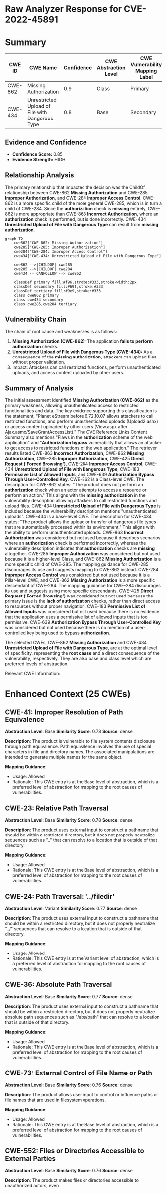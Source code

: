 # Raw Analyzer Response for CVE-2022-45891

# Summary
| CWE ID | CWE Name | Confidence | CWE Abstraction Level | CWE Vulnerability Mapping Label | CWE-Vulnerability Mapping Notes |
|---|---|---|---|---|---|
| CWE-862 | Missing Authorization | 0.9 | Class | Primary | Allowed-with-Review |
| CWE-434 | Unrestricted Upload of File with Dangerous Type | 0.8 | Base | Secondary | Allowed |

## Evidence and Confidence

*   **Confidence Score:** 0.85
*   **Evidence Strength:** HIGH

## Relationship Analysis
The primary relationship that impacted the decision was the ChildOf relationship between CWE-862 **Missing Authorization** and CWE-285 **Improper Authorization**, and CWE-284 **Improper Access Control**.
CWE-862 is a more specific child of the more general CWE-285, which is in turn a child of CWE-284. Since the **authorization** check is **missing** entirely, CWE-862 is more appropriate than CWE-863 **Incorrect Authorization**, where an **authorization** check is performed, but is done incorrectly.
CWE-434 **Unrestricted Upload of File with Dangerous Type** can result from **missing authorization**.

```mermaid
graph TD
    cwe862["CWE-862: Missing Authorization"]
    cwe285["CWE-285: Improper Authorization"]
    cwe284["CWE-284: Improper Access Control"]
    cwe434["CWE-434: Unrestricted Upload of File with Dangerous Type"]
    
    cwe862 -->|CHILDOF| cwe285
    cwe285 -->|CHILDOF| cwe284
    cwe434 -- CANFOLLOW --> cwe862
    
    classDef primary fill:#f96,stroke:#333,stroke-width:2px
    classDef secondary fill:#69f,stroke:#333
    classDef tertiary fill:#9e9,stroke:#333
    class cwe862 primary
    class cwe434 secondary
    class cwe285,cwe284 tertiary
```

## Vulnerability Chain
The chain of root cause and weaknesses is as follows:
1.  **Missing Authorization (CWE-862):** The application **fails to perform authorization** checks.
2.  **Unrestricted Upload of File with Dangerous Type (CWE-434):** As a consequence of the **missing authorization**, attackers can upload files without proper validation.
3.  Impact: Attackers can call restricted functions, perform unauthenticated uploads, and access content uploaded by other users.

## Summary of Analysis
The initial assessment identified **Missing Authorization (CWE-862)** as the primary weakness, allowing unauthenticated access to restricted functionalities and data. The key evidence supporting this classification is the statement, "Planet eStream before 6.72.10.07 allows attackers to call restricted functions, and perform unauthenticated uploads (Upload2.ashx) or access content uploaded by other users (View.aspx after Ajax.asmx/SaveGrantAccessList)." The CVE Reference Links Content Summary also mentions "Flaws in the **authorization** scheme of the web application" and "**Authorization bypass** vulnerability that allows an attacker to get access to restricted functions of the web application."
The retriever results listed CWE-863 **Incorrect Authorization**, CWE-862 **Missing Authorization**, CWE-285 **Improper Authorization**, CWE-425 **Direct Request ('Forced Browsing')**, CWE-284 **Improper Access Control**, CWE-434 **Unrestricted Upload of File with Dangerous Type**, CWE-183 **Permissive List of Allowed Inputs**, and CWE-639 **Authorization Bypass Through User-Controlled Key**.
CWE-862 is a Class-level CWE. The description for CWE-862 states: "The product does not perform an **authorization** check when an actor attempts to access a resource or perform an action." This aligns with the **missing authorization** in the vulnerability description allowing attackers to call restricted functions and upload files.
CWE-434 **Unrestricted Upload of File with Dangerous Type** is included because the vulnerability description mentions "unauthenticated uploads". CWE-434 is a base-level CWE. The description for CWE-434 states: "The product allows the upload or transfer of dangerous file types that are automatically processed within its environment." This aligns with the ability to perform unauthenticated uploads.
CWE-863 **Incorrect Authorization** was considered but not used because it describes scenarios where an **authorization** check is performed incorrectly, whereas the vulnerability description indicates that **authorization** checks are **missing** altogether.
CWE-285 **Improper Authorization** was considered but not used because it is a higher-level Class, and CWE-862 **Missing Authorization** is a more specific child of CWE-285. The mapping guidance for CWE-285 discourages its use and suggests mapping to CWE-862 instead.
CWE-284 **Improper Access Control** was considered but not used because it is a Pillar-level CWE, and CWE-862 **Missing Authorization** is a more specific descendant of CWE-284. The mapping guidance for CWE-284 discourages its use and suggests using more specific descendants.
CWE-425 **Direct Request ('Forced Browsing')** was considered but not used because the primary issue is the **lack of authorization** checks, rather than direct access to resources without proper navigation.
CWE-183 **Permissive List of Allowed Inputs** was considered but not used because there is no evidence that the application uses a permissive list of allowed inputs that is too permissive.
CWE-639 **Authorization Bypass Through User-Controlled Key** was considered but not used because there is no mention of a user-controlled key being used to bypass **authorization**.

The selected CWEs, CWE-862 **Missing Authorization** and CWE-434 **Unrestricted Upload of File with Dangerous Type**, are at the optimal level of specificity, representing the **root cause** and a direct consequence of the vulnerability, respectively. They are also base and class level which are preferred levels of abstraction.

Relevant CWE Information:

# Enhanced Context (25 CWEs)

## CWE-41: Improper Resolution of Path Equivalence
**Abstraction Level**: Base
**Similarity Score**: 0.78
**Source**: dense

**Description**:
The product is vulnerable to file system contents disclosure through path equivalence. Path equivalence involves the use of special characters in file and directory names. The associated manipulations are intended to generate multiple names for the same object.

**Mapping Guidance**:
- Usage: Allowed
- Rationale: This CWE entry is at the Base level of abstraction, which is a preferred level of abstraction for mapping to the root causes of vulnerabilities.

## CWE-23: Relative Path Traversal
**Abstraction Level**: Base
**Similarity Score**: 0.78
**Source**: dense

**Description**:
The product uses external input to construct a pathname that should be within a restricted directory, but it does not properly neutralize sequences such as ".." that can resolve to a location that is outside of that directory.

**Mapping Guidance**:
- Usage: Allowed
- Rationale: This CWE entry is at the Base level of abstraction, which is a preferred level of abstraction for mapping to the root causes of vulnerabilities.

## CWE-24: Path Traversal: '../filedir'
**Abstraction Level**: Variant
**Similarity Score**: 0.77
**Source**: dense

**Description**:
The product uses external input to construct a pathname that should be within a restricted directory, but it does not properly neutralize "../" sequences that can resolve to a location that is outside of that directory.

**Mapping Guidance**:
- Usage: Allowed
- Rationale: This CWE entry is at the Variant level of abstraction, which is a preferred level of abstraction for mapping to the root causes of vulnerabilities.

## CWE-36: Absolute Path Traversal
**Abstraction Level**: Base
**Similarity Score**: 0.77
**Source**: dense

**Description**:
The product uses external input to construct a pathname that should be within a restricted directory, but it does not properly neutralize absolute path sequences such as "/abs/path" that can resolve to a location that is outside of that directory.

**Mapping Guidance**:
- Usage: Allowed
- Rationale: This CWE entry is at the Base level of abstraction, which is a preferred level of abstraction for mapping to the root causes of vulnerabilities.

## CWE-73: External Control of File Name or Path
**Abstraction Level**: Base
**Similarity Score**: 0.76
**Source**: dense

**Description**:
The product allows user input to control or influence paths or file names that are used in filesystem operations.

**Mapping Guidance**:
- Usage: Allowed
- Rationale: This CWE entry is at the Base level of abstraction, which is a preferred level of abstraction for mapping to the root causes of vulnerabilities.

## CWE-552: Files or Directories Accessible to External Parties
**Abstraction Level**: Base
**Similarity Score**: 0.76
**Source**: dense

**Description**:
The product makes files or directories accessible to unauthorized actors, even